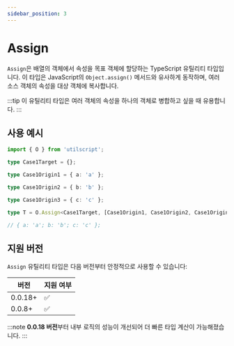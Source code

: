 ```yaml
---
sidebar_position: 3
---
```


# Assign

`Assign`은 배열의 객체에서 속성을 목표 객체에 할당하는 TypeScript 유틸리티 타입입니다. 이 타입은 JavaScript의 `Object.assign()` 메서드와 유사하게 동작하며, 여러 소스 객체의 속성을 대상 객체에 복사합니다.

:::tip
이 유틸리티 타입은 여러 객체의 속성을 하나의 객체로 병합하고 싶을 때 유용합니다.
:::

## 사용 예시

```ts
import { O } from 'utilscript';

type Case1Target = {};

type Case1Origin1 = { a: 'a' };

type Case1Origin2 = { b: 'b' };

type Case1Origin3 = { c: 'c' };

type T = O.Assign<Case1Target, [Case1Origin1, Case1Origin2, Case1Origin3]>,

// { a: 'a'; b: 'b'; c: 'c' };
```

## 지원 버전

`Assign` 유틸리티 타입은 다음 버전부터 안정적으로 사용할 수 있습니다:

| 버전    | 지원 여부 |
| ------- | --------- |
| 0.0.18+ | ✅        |
| 0.0.8+  | ✅        |

:::note
**0.0.18 버전**부터 내부 로직의 성능이 개선되어 더 빠른 타입 계산이 가능해졌습니다.
:::
